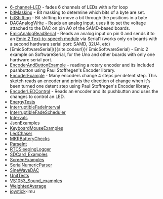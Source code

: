 

* [6-channel-LED]({{site.codeurl}}/6-channel-LED) - fades 6 channels of LEDs with a for loop
* [bitMasking]({{site.codeurl}}/bitMasking) -  Bit masking to determine which bits of a byte are set.
* [bitShifting]({{site.codeurl}}/bitShifting) - Bit shifting to move a bit through the positions in a byte
* [DACAnalogWrite]({{site.codeurl}}/DACAnalogWrite) -  Reads an analog input, uses it to set the voltage attached to the DAC on pin A0 of the SAMD-based boards.
* [EmicAnalogReadSerial]({{site.codeurl}}/EmicAnalogReadSerial) - Reads an analog input on pin 0 and sends it to an [Emic 2 Text-to-speech module](https://www.sparkfun.com/products/11711) via Serial1 (works only on boards with a second hardware serial port: SAMD, 32U4, etc)
* [EmicSoftwareSerial]({{site.codeurl}}/ EmicSoftwareSerial) - Emic 2 example on SoftwareSerial, for the Uno and other boards with only one hardware serial port.
* [EncoderAndButtonExample]({{site.codeurl}}/EncoderAndButtonExample) - reading a rotary encoder and its included pushbutton using Paul Stoffregen's Encoder library.
* [EncoderExample]({{site.codeurl}}/EncoderExample) -  Many encoders change 4 steps per detent step. This sketch reads an encoder and prints the direction of change when it's been turned one detent step using Paul Stoffregen's Encoder library.
* [EncoderLEDControl]({{site.codeurl}}/EncoderLEDControl) - Reads an encoder and its pushbutton and uses the changes to control an LED. 
* [EnergyTests]({{site.codeurl}}/EnergyTests)
* [InterruptibleFadeInterval]({{site.codeurl}}/InterruptibleFadeInterval)
* [InterruptibleFadeScheduler]({{site.codeurl}}/InterruptibleFadeScheduler)
* [Intervals]({{site.codeurl}}/Intervals)
* [JsonExamples]({{site.codeurl}}/JsonExamples)
* [KeyboardMouseExamples]({{site.codeurl}}/KeyboardMouseExamples)
* [LedChaser]({{site.codeurl}}/LedChaser)
* [MKRBatteryChecks]({{site.codeurl}}/MKRBatteryChecks)
* [ParseInt]({{site.codeurl}}/ParseInt)
* [RTCSleepingLogger]({{site.codeurl}}/RTCSleepingLogger)
* [SDCard_Examples]({{site.codeurl}}/SDCard_Examples)
* [ScreenExamples]({{site.codeurl}}/ScreenExamples)
* [SerialNumericParser]({{site.codeurl}}/SerialNumericParser)
* [SineWaveDAC]({{site.codeurl}}/SineWaveDAC)
* [UnitTests]({{site.codeurl}}/UnitTests)
* [VS1053_Sound_examples]({{site.codeurl}}/VS1053_Sound_examples)
* [WeightedAverage]({{site.codeurl}}/WeightedAverage)
* [joystick]({{site.codeurl}}/joystick)-imu
